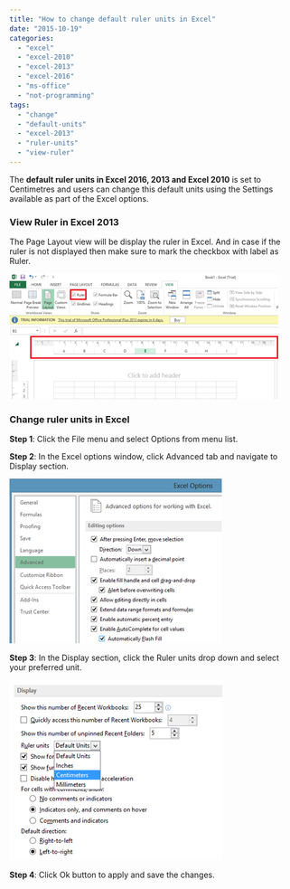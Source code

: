 ```yaml
---
title: "How to change default ruler units in Excel"
date: "2015-10-19"
categories: 
  - "excel"
  - "excel-2010"
  - "excel-2013"
  - "excel-2016"
  - "ms-office"
  - "not-programming"
tags: 
  - "change"
  - "default-units"
  - "excel-2013"
  - "ruler-units"
  - "view-ruler"
---
```


The **default ruler units in Excel 2016, 2013 and Excel 2010** is set to Centimetres and users can change this default units using the Settings available as part of the Excel options.

### View Ruler in Excel 2013

The Page Layout view will be display the ruler in Excel. And in case if the ruler is not displayed then make sure to mark the checkbox with label as Ruler.

[![image](/assets/images/5_image_thumb41.png "image")](http://blogmines.com/blog/wp-content/uploads/2013/01/image42.png)

### Change ruler units in Excel

**Step 1**: Click the File menu and select Options from menu list.

**Step 2**: In the Excel options window, click Advanced tab and navigate to Display section.

[![image](/assets/images/2_image_thumb42.png "image")](http://blogmines.com/blog/wp-content/uploads/2013/01/image43.png)

**Step 3**: In the Display section, click the Ruler units drop down and select your preferred unit.

[![image](/assets/images/2_image_thumb43.png "image")](http://blogmines.com/blog/wp-content/uploads/2013/01/image44.png)

**Step 4**: Click Ok button to apply and save the changes.
